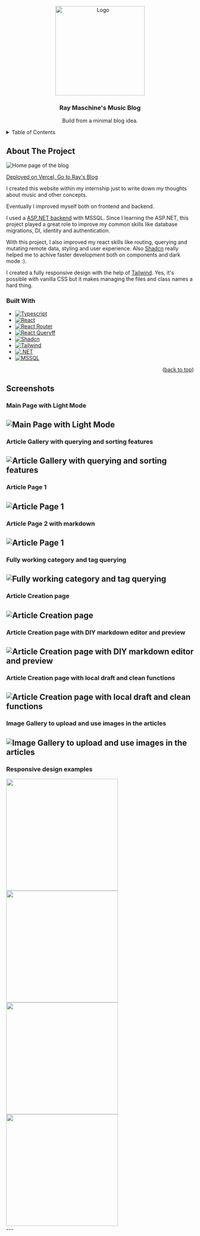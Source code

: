 <a id="readme-top"></a>

<div align="center">
 <a href="https://rays-blog-gold.vercel.app/" target="_blank" ><img src="https://raw.githubusercontent.com/lawuysal/images/7109110005c9de960d0af5d51a76448c06b556a9/rays-blog-screenshots/blog_logo.png" alt="Logo" width="240" ></a>



<h3>Ray Maschine's Music Blog</h3>
<p>Build from a minimal blog idea.</p> 
</div>

<details>
  <summary>Table of Contents</summary>
  <ol>
    <li>
      <a href="#about-the-project">About The Project</a>
      <ul>
        <li><a href="#built-with">Built With</a></li>
      </ul>
    </li>
    <li>
      <a href="#screenshots">Screenshots</a>
      
  </ol>
</details>

## About The Project


  <img src="https://raw.githubusercontent.com/lawuysal/images/7109110005c9de960d0af5d51a76448c06b556a9/rays-blog-screenshots/main_page.png" alt="Home page of the blog" /> 

[Deployed on Vercel, Go to Ray's Blog](https://rays-blog-gold.vercel.app/)

<p>I created this website within my internship just to write down my thoughts about music and other concepts.</p>
<p>Eventually I improved myself both on frontend and backend.</p>    

<p>I used a <a href="https://github.com/lawuysal/music-blog-server">ASP.NET backend</a> with MSSQL. Since I learning the ASP.NET, this project played a great role to improve my common skills like database migrations, DI, identity and authentication. </p>

<p>With this project, I also improved my react skills like routing, querying and mutating remote data, styling and user experience. Also <a href="https://ui.shadcn.com/">Shadcn</a> really helped me to achive faster development both on components and dark mode :). </p>

<p>I created a fully responsive design with the help of <a href="https://tailwindcss.com/">Tailwind</a>. Yes, it's possible with vanilla CSS but it makes managing the files and class names a hard thing.</p>

### Built With

* [![Typescript][Typescript]][Typescript-url]
* [![React][React.js]][React-url]
* [![React Router][ReactRouter]][ReactRouter-url]
* [![React Queryff][ReactQuery]][ReactQuery-url]
* [![Shadcn][Shadcn]][Shadcn-url]
* [![Tailwind][Tailwind]][Tailwind-url]
* [![.NET][.NET]][.NET-url]
* [![MSSQL][MSSQL]][MSSQL-url]

<p align="right">(<a href="#readme-top">back to top</a>)</p>


## Screenshots

### Main Page with Light Mode
![Main Page with Light Mode](https://raw.githubusercontent.com/lawuysal/images/main/rays-blog-screenshots/main_page_light.png)
---

### Article Gallery with querying and sorting features    
![Article Gallery with querying and sorting features](https://raw.githubusercontent.com/lawuysal/images/main/rays-blog-screenshots/article_gallery.png)
---

### Article Page 1
![Article Page 1](https://raw.githubusercontent.com/lawuysal/images/main/rays-blog-screenshots/article_page.png)
---

### Article Page 2 with markdown
![Article Page 1](https://raw.githubusercontent.com/lawuysal/images/main/rays-blog-screenshots/article_page_2.png)
---

### Fully working category and tag querying
![Fully working category and tag querying](https://raw.githubusercontent.com/lawuysal/images/main/rays-blog-screenshots/article_footer.png)
---


### Article Creation page
![Article Creation page](https://raw.githubusercontent.com/lawuysal/images/main/rays-blog-screenshots/article_creation.png)
---


### Article Creation page with DIY markdown editor and preview
![Article Creation page with DIY markdown editor and preview](https://raw.githubusercontent.com/lawuysal/images/main/rays-blog-screenshots/article_creation_2.png)
---

### Article Creation page with local draft and clean functions
![Article Creation page with local draft and clean functions](https://raw.githubusercontent.com/lawuysal/images/main/rays-blog-screenshots/article_creation_3.png)
---

### Image Gallery to upload and use images in the articles
![Image Gallery to upload and use images in the articles](https://raw.githubusercontent.com/lawuysal/images/main/rays-blog-screenshots/image_gallery.png)
---

### Responsive design examples
<div>
 <img src="https://raw.githubusercontent.com/lawuysal/images/main/rays-blog-screenshots/main_page_responsive.jpg" width="300"/>
 <img src="https://raw.githubusercontent.com/lawuysal/images/main/rays-blog-screenshots/menu_mobile.jpg" width="300"/>
 <img src="https://raw.githubusercontent.com/lawuysal/images/main/rays-blog-screenshots/article_gallery_responsive.jpg" width="300"/>
 <img src="https://raw.githubusercontent.com/lawuysal/images/main/rays-blog-screenshots/article_page_responsive.jpg" width="300"/>
</div>
---






[React.js]: https://img.shields.io/badge/React-20232A?style=for-the-badge&logo=react&logoColor=61DAFB
[React-url]: https://reactjs.org/
[ReactRouter]: https://img.shields.io/badge/-React%20Router-CA4245?style=for-the-badge&logo=react-router&logoColor=white
[ReactRouter-url]: https://reactrouter.com/en/main
[ReactQuery]: https://img.shields.io/badge/-React%20Query-FF4154?style=for-the-badge&logo=react%20query&logoColor=white
[ReactQuery-url]: https://tanstack.com/query/latest
[Shadcn]: https://img.shields.io/badge/shadcn/ui-000000?style=for-the-badge&logo=shadcn/ui&logoColor=white
[Shadcn-url]: https://ui.shadcn.com/
[MSSQL]: https://img.shields.io/badge/Microsoft%20SQL%20Server-CC2927?style=for-the-badge&logo=microsoft%20sql%20server&logoColor=white
[MSSQL-url]: https://www.microsoft.com/tr-tr/sql-server
[.NET]: https://img.shields.io/badge/.NET-5C2D91?style=for-the-badge&logo=.net&logoColor=white
[.NET-url]: https://dotnet.microsoft.com/en-us/apps/aspnet
[Tailwind]: https://img.shields.io/badge/tailwindcss-%2338B2AC.svg?style=for-the-badge&logo=tailwind-css&logoColor=white
[Tailwind-url]: https://tailwindcss.com/
[Typescript]: https://img.shields.io/badge/typescript-%23007ACC.svg?style=for-the-badge&logo=typescript&logoColor=white
[Typescript-url]: https://www.typescriptlang.org/


